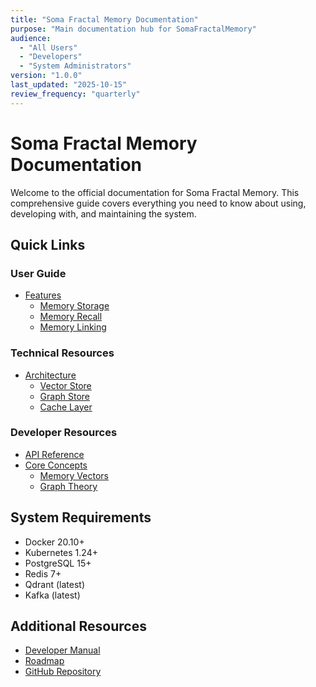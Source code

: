 ```yaml
---
title: "Soma Fractal Memory Documentation"
purpose: "Main documentation hub for SomaFractalMemory"
audience:
  - "All Users"
  - "Developers"
  - "System Administrators"
version: "1.0.0"
last_updated: "2025-10-15"
review_frequency: "quarterly"
---
```


# Soma Fractal Memory Documentation

Welcome to the official documentation for Soma Fractal Memory. This comprehensive guide covers everything you need to know about using, developing with, and maintaining the system.

## Quick Links

### User Guide
- [Features](user-manual/features/index.md)
  - [Memory Storage](user-manual/features/memory-storage.md)
  - [Memory Recall](user-manual/features/memory-recall.md)
  - [Memory Linking](user-manual/features/memory-linking.md)

### Technical Resources
- [Architecture](technical-manual/architecture/index.md)
  - [Vector Store](technical-manual/architecture/vector-store.md)
  - [Graph Store](technical-manual/architecture/graph-store.md)
  - [Cache Layer](technical-manual/architecture/cache.md)

### Developer Resources
- [API Reference](development-manual/api-reference.md)
- [Core Concepts](development-manual/concepts/index.md)
  - [Memory Vectors](development-manual/concepts/memory-vectors.md)
  - [Graph Theory](development-manual/concepts/graph-theory.md)

## System Requirements
- Docker 20.10+
- Kubernetes 1.24+
- PostgreSQL 15+
- Redis 7+
- Qdrant (latest)
- Kafka (latest)

## Additional Resources
- [Developer Manual](DEVELOPER_MANUAL.md)
- [Roadmap](ROADMAP.md)
- [GitHub Repository](https://github.com/yourusername/somafractalmemory)
